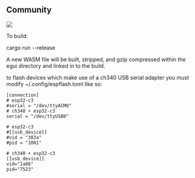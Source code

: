 ## Community
[![](https://dcbadge.limes.pink/api/server/https://discord.gg/cCHRjpkPhQ)](https://discord.gg/9WkD3WFxMC)

To build:

cargo run --release

A new WASM file will be built, stripped, and gzip compressed within the egui directory and linked in to the build.

to flash devices which make use of a ch340 USB serial adapter you must modify ~/.config/espflash.toml like so:

```                                                                                                                                                                                   3,23          All
[connection]
# esp32-c3
#serial = "/dev/ttyACM0"
# ch340 + esp32-c3
serial = "/dev/ttyUSB0"

# esp32-c3
#[[usb_device]]
#vid = "303a"
#pid = "1001"

# ch340 + esp32-c3
[[usb_device]] 
vid="1a86"
pid="7523"
